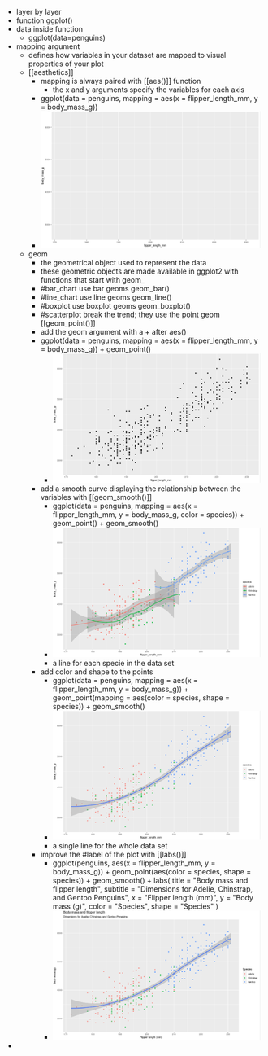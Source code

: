- layer by layer
- function ggplot()
- data inside function
	- ggplot(data=penguins)
- mapping argument
	- defines how variables in your dataset are mapped to visual properties of your plot
	- [[aesthetics]]
		- mapping is always paired with [[aes()]] function
			- the x and y arguments specify the variables for each axis
		- ggplot(data = penguins,
		              mapping = aes(x = flipper_length_mm, y = body_mass_g))
		- ![image.png](../assets/image_1672157347287_0.png)
	- geom
		- the geometrical object used to represent the data
		- these geometric objects are made available in ggplot2 with functions that start with geom_
		- #bar_chart  use bar geoms geom_bar()
		- #line_chart use line geoms geom_line()
		- #boxplot use boxplot geoms geom_boxplot()
		- #scatterplot break the trend; they use the point geom [[geom_point()]]
		- add the geom argument with a + after aes()
		- ggplot(data = penguins,
		              mapping = aes(x = flipper_length_mm, y = body_mass_g)) +
		              geom_point()
			- ![image.png](../assets/image_1672157903777_0.png)
		- add a smooth curve displaying the relationship between the variables with [[geom_smooth()]]
			- ggplot(data = penguins,
			              mapping = aes(x = flipper_length_mm, y = body_mass_g, color = species)) +
			              geom_point() +
			              geom_smooth()
			- ![image.png](../assets/image_1672158604287_0.png)
			- a line for each specie in the data set
		- add color and shape to the points
			- ggplot(data = penguins,
			              mapping = aes(x = flipper_length_mm, y = body_mass_g)) +
			              geom_point(mapping = aes(color = species, shape = species)) +
			              geom_smooth()
			- ![image.png](../assets/image_1672159168707_0.png)
			- a single line for the whole data set
		- improve the #label of the plot with [[labs()]]
			- ggplot(penguins, 
			         aes(x = flipper_length_mm, y = body_mass_g)) +
			         geom_point(aes(color = species, shape = species)) +
			         geom_smooth() +
			         labs(
			                 title = "Body mass and flipper length",
			                 subtitle = "Dimensions for Adelie, Chinstrap, and Gentoo Penguins",
			                 x = "Flipper length (mm)", 
			                 y = "Body mass (g)",
			                color = "Species", 
			                shape = "Species"
			    )
			- ![image.png](../assets/image_1672159760615_0.png)
-